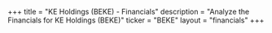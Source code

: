+++
title = "KE Holdings (BEKE) - Financials"
description = "Analyze the Financials for KE Holdings (BEKE)"
ticker = "BEKE"
layout = "financials"
+++

